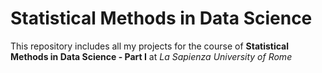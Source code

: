 # Statistical Methods in Data Science

This repository includes all my projects for the course of **Statistical Methods in Data Science - Part I** at *La Sapienza University of Rome*
